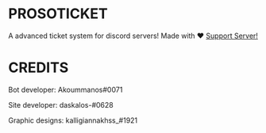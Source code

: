 # PROSOTICKET
A advanced ticket system for discord servers! Made with ❤️
[Support Server!](https://discord.gg/5tjpcTt4pE)

# CREDITS

Bot developer: Akoummanos#0071

Site developer: daskalos-#0628

Graphic designs: kalligiannakhss_#1921

